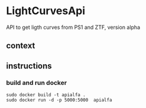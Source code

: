 # LightCurvesApi
API to get ligth curves from PS1 and ZTF, version alpha

## context

## instructions

### build and run docker

```
sudo docker build -t apialfa .
sudo docker run -d -p 5000:5000  apialfa
```
